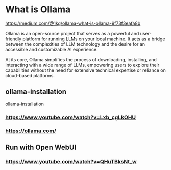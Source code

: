 # What is Ollama
https://medium.com/@1kg/ollama-what-is-ollama-9f73f3eafa8b

Ollama is an open-source project that serves as a powerful and user-friendly platform for running LLMs on your local machine. It acts as a bridge between the complexities of LLM technology and the desire for an accessible and customizable AI experience.

At its core, Ollama simplifies the process of downloading, installing, and interacting with a wide range of LLMs, empowering users to explore their capabilities without the need for extensive technical expertise or reliance on cloud-based platforms.

## ollama-installation
ollama-installation

### https://www.youtube.com/watch?v=Lxb_cgLkOHU
### https://ollama.com/

## Run with Open WebUI
### https://www.youtube.com/watch?v=QHuTBksNt_w
